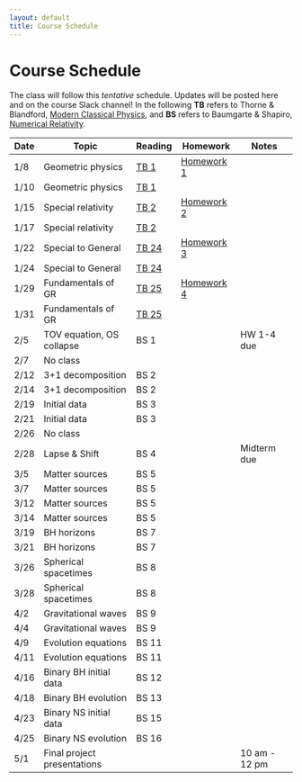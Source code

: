 ```yaml
---
layout: default
title: Course Schedule
---
```


# Course Schedule

The class will follow this _tentative_ schedule. Updates will be posted here and on the course Slack channel! In the following **TB** refers to Thorne & Blandford, [Modern Classical Physics](http://catalog.lib.msu.edu/record=b12356242\~S39a), and **BS** refers to Baumgarte & Shapiro, [Numerical Relativity](http://catalog.lib.msu.edu/record=b12974302\~S39a). 

Date  | Topic                      | Reading | Homework | Notes
------|----------------------------|-----------|----------|------
1/8  | Geometric physics | [TB 1](https://www.dropbox.com/s/eef43cw6bxs4otm/1201.1.K.pdf?dl=0) | [Homework 1](assignments/hw1.md) |
1/10 | Geometric physics | [TB 1](https://www.dropbox.com/s/eef43cw6bxs4otm/1201.1.K.pdf?dl=0) | 
1/15 | Special relativity | [TB 2](https://www.dropbox.com/s/u0djrahgq0aha2b/1202.1.K.pdf?dl=0) | [Homework 2](assignments/hw2.md)
1/17 | Special relativity | [TB 2](https://www.dropbox.com/s/u0djrahgq0aha2b/1202.1.K.pdf?dl=0)
1/22 | Special to General | [TB 24](https://www.dropbox.com/s/22nb9u126445lgd/1224.2.K.pdf?dl=0) | [Homework 3](assignments/hw3.md)
1/24 | Special to General | [TB 24](https://www.dropbox.com/s/22nb9u126445lgd/1224.2.K.pdf?dl=0)
1/29 | Fundamentals of GR | [TB 25](https://www.dropbox.com/s/mvwl0aft8mcuma2/1225.2.K.pdf?dl=0) | [Homework 4](assignments/hw4.md)
1/31 | Fundamentals of GR | [TB 25](https://www.dropbox.com/s/mvwl0aft8mcuma2/1225.2.K.pdf?dl=0) | | 
2/5 | TOV equation, OS collapse | BS 1 | | HW 1-4 due 
2/7 | No class 
2/12 | 3+1 decomposition | BS 2 | 
2/14 | 3+1 decomposition | BS 2
2/19 | Initial data | BS 3 
2/21 | Initial data | BS 3
2/26 | No class 
2/28 | Lapse & Shift | BS 4 | | Midterm due
3/5 | Matter sources | BS 5
3/7 | Matter sources | BS 5
3/12 | Matter sources | BS 5
3/14 | Matter sources | BS 5 
3/19 | BH horizons | BS 7
3/21 | BH horizons | BS 7
3/26 | Spherical spacetimes | BS 8
3/28 | Spherical spacetimes | BS 8
4/2 | Gravitational waves | BS 9 
4/4 | Gravitational waves | BS 9
4/9 | Evolution equations | BS 11
4/11 | Evolution equations | BS 11
4/16 | Binary BH initial data | BS 12
4/18 | Binary BH evolution | BS 13
4/23 | Binary NS initial data | BS 15
4/25 | Binary NS evolution | BS 16
5/1 | Final project presentations | | | 10 am - 12 pm